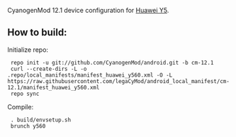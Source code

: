  CyanogenMod 12.1 device configuration for [Huawei Y5](http://konstakang.com/devices/y560/CM12.1).
 
 How to build:
 -------------
 
 Initialize repo:
 
     repo init -u git://github.com/CyanogenMod/android.git -b cm-12.1
     curl --create-dirs -L -o .repo/local_manifests/manifest_huawei_y560.xml -O -L https://raw.githubusercontent.com/legaCyMod/android_local_manifest/cm-12.1/manifest_huawei_y560.xml
     repo sync
 
 Compile:
    
     . build/envsetup.sh
     brunch y560
